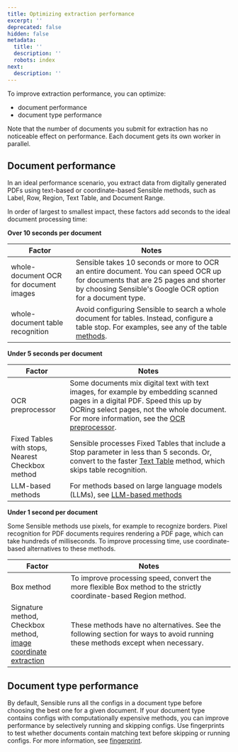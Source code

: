 ```yaml
---
title: Optimizing extraction performance
excerpt: ''
deprecated: false
hidden: false
metadata:
  title: ''
  description: ''
  robots: index
next:
  description: ''
---
```

To improve extraction performance, you can optimize:

- document performance
- document type performance

Note that the number of documents you submit for extraction has no noticeable effect on performance. Each document gets its own worker in parallel.

Document performance
----


In an ideal performance scenario, you extract data from digitally generated PDFs using text-based or coordinate-based Sensible methods, such as Label, Row, Region, Text Table, and Document Range.

In order of largest to smallest impact, these factors add seconds to the ideal document processing time:

**Over 10 seconds per document**

| Factor                                                       | Notes                                                        |
| ------------------------------------------------------------ | ------------------------------------------------------------ |
| whole-document OCR for document images | Sensible takes 10 seconds or more to OCR an entire document. You can speed OCR up for documents that are 25 pages and shorter by choosing Sensible's Google OCR option for a document type. |
| whole-document table recognition                             | Avoid configuring Sensible to search a whole document for tables. Instead, configure a table stop. For examples, see any of the table [methods](doc:table-methods). |

 **Under 5 seconds per document**

| Factor                                         | Notes                                                        |
| ---------------------------------------------- | ------------------------------------------------------------ |
| OCR preprocessor                               | Some documents mix digital text with text images, for example by embedding scanned pages in a digital PDF. Speed this up by OCRing select pages, not the whole document. For more information, see the [OCR preprocessor](doc:ocr-preprocessor). |
| Fixed Tables with stops,<br/>Nearest Checkbox method | Sensible processes Fixed Tables that include a Stop parameter in less than 5 seconds. Or, convert to the faster [Text Table](doc:text-table) method, which skips table recognition. |
| LLM-based methods                                    | For methods based on large language models (LLMs), see [LLM-based methods](doc:llm-based-methods) |

 **Under 1 second per document**

Some Sensible methods use pixels, for example to recognize borders. Pixel recognition for PDF documents requires rendering a PDF page, which can take hundreds of milliseconds. To improve processing time, use coordinate-based alternatives to these methods. 

| Factor                                                       | Notes                                                        |
| ------------------------------------------------------------ | ------------------------------------------------------------ |
| Box method                                                   | To improve processing speed, convert the more flexible Box method to the strictly coordinate-based Region method. |
| Signature method,<br/> Checkbox method,<br/>[image coordinate extraction](doc:document-range) | These methods have no alternatives. See the following section for ways to avoid running these methods except when necessary. |

Document type performance
----


By default, Sensible runs all the configs in a document type before choosing the best one for a given document. If your document type contains configs with computationally expensive methods, you can improve performance by selectively running and skipping configs.  Use fingerprints to test whether documents contain matching text before skipping or running configs. For more information, see [fingerprint](doc:fingerprint).